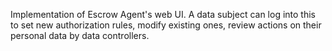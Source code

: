 Implementation of Escrow Agent's web UI. A data subject can log into this to set new 
authorization rules, modify existing ones, review actions on their personal data by data controllers.
